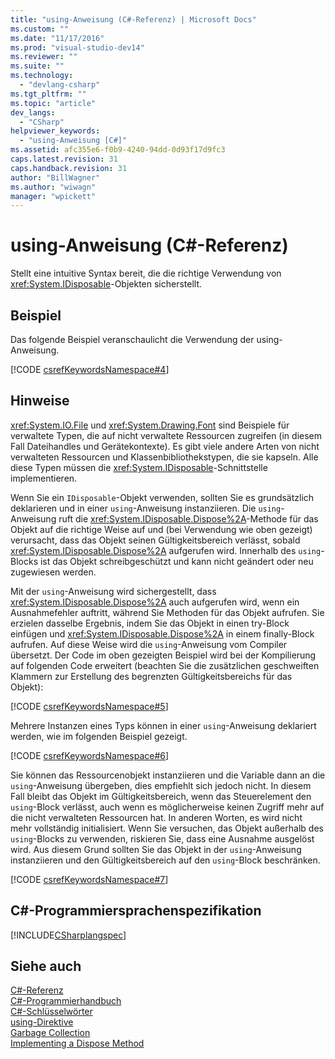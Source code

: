 ```yaml
---
title: "using-Anweisung (C#-Referenz) | Microsoft Docs"
ms.custom: ""
ms.date: "11/17/2016"
ms.prod: "visual-studio-dev14"
ms.reviewer: ""
ms.suite: ""
ms.technology: 
  - "devlang-csharp"
ms.tgt_pltfrm: ""
ms.topic: "article"
dev_langs: 
  - "CSharp"
helpviewer_keywords: 
  - "using-Anweisung [C#]"
ms.assetid: afc355e6-f0b9-4240-94dd-0d93f17d9fc3
caps.latest.revision: 31
caps.handback.revision: 31
author: "BillWagner"
ms.author: "wiwagn"
manager: "wpickett"
---
```

# using-Anweisung (C#-Referenz)
Stellt eine intuitive Syntax bereit, die die richtige Verwendung von <xref:System.IDisposable>\-Objekten sicherstellt.  
  
## Beispiel  
 Das folgende Beispiel veranschaulicht die Verwendung der using\-Anweisung.  
  
 [!CODE [csrefKeywordsNamespace#4](../CodeSnippet/VS_Snippets_VBCSharp/csrefKeywordsNamespace#4)]  
  
## Hinweise  
 <xref:System.IO.File> und <xref:System.Drawing.Font> sind Beispiele für verwaltete Typen, die auf nicht verwaltete Ressourcen zugreifen \(in diesem Fall Dateihandles und Gerätekontexte\).  Es gibt viele andere Arten von nicht verwalteten Ressourcen und Klassenbibliothekstypen, die sie kapseln.  Alle diese Typen müssen die <xref:System.IDisposable>\-Schnittstelle implementieren.  
  
 Wenn Sie ein `IDisposable`\-Objekt verwenden, sollten Sie es grundsätzlich deklarieren und in einer `using`\-Anweisung instanziieren.  Die `using`\-Anweisung ruft die <xref:System.IDisposable.Dispose%2A>\-Methode für das Objekt auf die richtige Weise auf und \(bei Verwendung wie oben gezeigt\) verursacht, dass das Objekt seinen Gültigkeitsbereich verlässt, sobald <xref:System.IDisposable.Dispose%2A> aufgerufen wird.  Innerhalb des `using`\-Blocks ist das Objekt schreibgeschützt und kann nicht geändert oder neu zugewiesen werden.  
  
 Mit der `using`\-Anweisung wird sichergestellt, dass <xref:System.IDisposable.Dispose%2A> auch aufgerufen wird, wenn ein Ausnahmefehler auftritt, während Sie Methoden für das Objekt aufrufen.  Sie erzielen dasselbe Ergebnis, indem Sie das Objekt in einen try\-Block einfügen und <xref:System.IDisposable.Dispose%2A> in einem finally\-Block aufrufen. Auf diese Weise wird die `using`\-Anweisung vom Compiler übersetzt.  Der Code im oben gezeigten Beispiel wird bei der Kompilierung auf folgenden Code erweitert \(beachten Sie die zusätzlichen geschweiften Klammern zur Erstellung des begrenzten Gültigkeitsbereichs für das Objekt\):  
  
 [!CODE [csrefKeywordsNamespace#5](../CodeSnippet/VS_Snippets_VBCSharp/csrefKeywordsNamespace#5)]  
  
 Mehrere Instanzen eines Typs können in einer `using`\-Anweisung deklariert werden, wie im folgenden Beispiel gezeigt.  
  
 [!CODE [csrefKeywordsNamespace#6](../CodeSnippet/VS_Snippets_VBCSharp/csrefKeywordsNamespace#6)]  
  
 Sie können das Ressourcenobjekt instanziieren und die Variable dann an die `using`\-Anweisung übergeben, dies empfiehlt sich jedoch nicht.  In diesem Fall bleibt das Objekt im Gültigkeitsbereich, wenn das Steuerelement den `using`\-Block verlässt, auch wenn es möglicherweise keinen Zugriff mehr auf die nicht verwalteten Ressourcen hat.  In anderen Worten, es wird nicht mehr vollständig initialisiert.  Wenn Sie versuchen, das Objekt außerhalb des `using`\-Blocks zu verwenden, riskieren Sie, dass eine Ausnahme ausgelöst wird.  Aus diesem Grund sollten Sie das Objekt in der `using`\-Anweisung instanziieren und den Gültigkeitsbereich auf den `using`\-Block beschränken.  
  
 [!CODE [csrefKeywordsNamespace#7](../CodeSnippet/VS_Snippets_VBCSharp/csrefKeywordsNamespace#7)]  
  
## C\#\-Programmiersprachenspezifikation  
 [!INCLUDE[CSharplangspec](../../../csharp/language-reference/keywords/includes/csharplangspec_md.md)]  
  
## Siehe auch  
 [C\#\-Referenz](../../../csharp/language-reference/index.md)   
 [C\#\-Programmierhandbuch](../../../csharp/programming-guide/index.md)   
 [C\#\-Schlüsselwörter](../../../csharp/language-reference/keywords/index.md)   
 [using\-Direktive](../../../csharp/language-reference/keywords/using-directive.md)   
 [Garbage Collection](../Topic/Garbage%20Collection.md)   
 [Implementing a Dispose Method](../Topic/Implementing%20a%20Dispose%20Method.md)